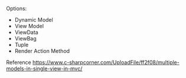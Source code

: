 

Options:
- Dynamic Model
- View Model
- ViewData
- ViewBag
- Tuple
- Render Action Method


Reference
https://www.c-sharpcorner.com/UploadFile/ff2f08/multiple-models-in-single-view-in-mvc/
